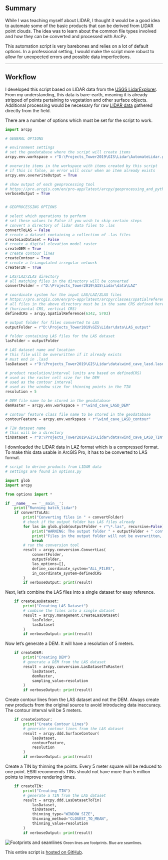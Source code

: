 ## Summary

While I was teaching myself about LIDAR, I thought it would be a good idea to automate some of the basic products that can be derived from LIDAR point clouds. The idea was to learn about the common file types involved and how they can be converted and processed with ArcPy. 

This automation script is very barebones and relies on a lot of default options. In a professional setting, I would make the script more robust to allow for unexpected errors and possible data imperfections. 

---

## Workflow

I developed this script based on LIDAR data from the [USGS LidarExplorer](https://prd-tnm.s3.amazonaws.com/LidarExplorer/index.html#/). From my understanding, this data is bare-earth, meaning it is already stripped of points pertaining to vegetation and other surface objects. Additional processing would be necessary for raw [LIDAR data](https://www.usgs.gov/faqs/what-lidar-data-and-where-can-i-download-it) gathered directly from the field.

There are a number of options which must be set for the script to work.

```python
import arcpy

# GENERAL OPTIONS

# environment settings
# set the geodatabase where the script will create items
arcpy.env.workspace = r"D:\Projects_Tower2019\GIS\Lidar\AutomateLidar.gdb"

# overwrite items in the workspace with items created by this script
# if this is false, an error will occur when an item already exists
arcpy.env.overwriteOutput = True

# show output of each geoprocessing tool
# https://pro.arcgis.com/en/pro-app/latest/arcpy/geoprocessing_and_python/using-tools-in-python.htm
verboseOutput = True


# GEOPROCESSING OPTIONS

# select which operations to perform
# set these values to False if you wish to skip certain steps
# convert a directory of lidar data files to .las
convertToLAS = False
# create a dataset containing a collection of .las files
createLasDataset = False
# create a digital elevation model raster
createDEM = True
# create contour lines
createContour = True
# create a triangulated irregular network
createTIN = True

# LAS/LAZ/ZLAS directory
# all matching files in the directory will be converted
convertFolder = r"D:\Projects_Tower2019\GIS\Lidar\data\LAZ"

# coordinate system for the input LAS/LAZ/ZLAS files
# https://pro.arcgis.com/en/pro-app/latest/arcpy/classes/spatialreference.htm
# all files in the above directory must be in the same CRS defined here
# (horizontal CRS, vertical CRS)
definedCRS = arcpy.SpatialReference(6342, 5703)

# output folder for files converted to LAS
outputFolder = r"D:\Projects_Tower2019\GIS\Lidar\data\LAS_output"

# folder containing LAS files for the LAS dataset
lasFolder = outputFolder

# LAS dataset name and location
# this file will be overwritten if it already exists
# must end in .lasd
lasDataset = r"D:\Projects_Tower2019\GIS\Lidar\data\wind_cave_lasd.lasd"

# product resolution/interval (units are based on definedCRS)
# used as the raster cell size for the DEM
# used as the contour interval
# used as the window size for thinning points in the TIN
resolution = 5

# DEM file name to be stored in the geodatabase
demRaster = arcpy.env.workspace + r"\wind_cave_LASD_DEM"

# contour feature class file name to be stored in the geodatabase
contourFeature = arcpy.env.workspace + r"\wind_cave_LASD_contour"

# TIN dataset name
# this will be a directory
tinDataset = r"D:\Projects_Tower2019\GIS\Lidar\data\wind_cave_LASD_TIN"

```

I downloaded the LIDAR data in LAZ format which is a compressed format. To make this data usable in ArcGIS Pro, it has to be converted to LAS format.

```python
# script to derive products from LIDAR data
# settings are found in options.py

import glob
import arcpy

from options import *

if __name__ == '__main__':
	print("Running batch_lidar")
	if convertToLAS:
		print("Converting files in " + convertFolder)
		# check if the output folder has LAS files already
		for las in glob.glob(outputFolder + r"\*.las", recursive=False):
			print("WARNING: The output folder " + outputFolder + " contains other LAS files.")
			print("Files in the output folder will not be overwritten, but there may be a file name conflict error.")
			break
		# run the conversion tool
		result = arcpy.conversion.ConvertLas(
			convertFolder,
			outputFolder,
			las_options=[],
			define_coordinate_system="ALL_FILES",
			in_coordinate_system=definedCRS
		)
		if verboseOutput: print(result)

```

Next, let’s combine the LAS files into a single dataset for easy reference.

```python
	if createLasDataset:
		print("Creating LAS Dataset")
		# combine the files into a single dataset
		result = arcpy.management.CreateLasDataset(
			lasFolder,
			lasDataset
		)
		if verboseOutput: print(result)

```

Now let’s generate a DEM. It will have a resolution of 5 meters.

```python
	if createDEM:
		print("Creating DEM")
		# generate a DEM from the LAS dataset
		result = arcpy.conversion.LasDatasetToRaster(
			lasDataset,
			demRaster,
			sampling_value=resolution
		)
		if verboseOutput: print(result)

```

Create contour lines from the LAS dataset and not the DEM. Always create new products from the original source to avoid introducing data inaccuracy. The contour interval will be 5 meters.

```python
	if createContour:
		print("Create Contour Lines")
		# generate contour lines from the LAS dataset
		result = arcpy.ddd.SurfaceContour(
			lasDataset,
			contourFeature,
			resolution
		)
		if verboseOutput: print(result)

```

Create a TIN by thinning the points. Every 5 meter square will be reduced to one point. ESRI recommends TINs should not have more than 5 million points to improve rendering times.

```python
	if createTIN:
		print("Creating TIN")
		# generate a TIN from the LAS dataset
		result = arcpy.ddd.LasDatasetToTin(
			lasDataset,
			tinDataset,
			thinning_type="WINDOW_SIZE",
			thinning_method="CLOSEST_TO_MEAN",
			thinning_value=resolution
		)
		if verboseOutput: print(result)

```

![Footprints and seamlines](automated-mosaic/lines.png)
<small>Green lines are footprints. Blue are seamlines.</small>

This entire script is [hosted on GitHub](https://github.com/ejsado/batch_lidar).

